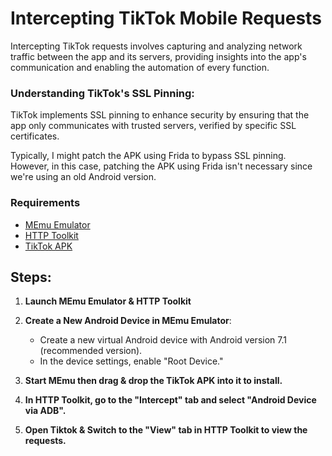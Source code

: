 # Intercepting TikTok Mobile Requests

Intercepting TikTok requests involves capturing and analyzing network traffic between the app and its servers, providing insights into the app's communication and enabling the automation of every function.


### Understanding TikTok's SSL Pinning:
TikTok implements SSL pinning to enhance security by ensuring that the app only communicates with trusted servers, verified by specific SSL certificates.

Typically, I might patch the APK using Frida to bypass SSL pinning. However, in this case, patching the APK using Frida isn't necessary since we're using an old Android version.


### Requirements
- [MEmu Emulator](https://www.memuplay.com/)
- [HTTP Toolkit](https://httptoolkit.com/)
- [TikTok APK](https://tiktok.en.uptodown.com/android/post-download)

## Steps:

1. **Launch MEmu Emulator & HTTP Toolkit**

2. **Create a New Android Device in MEmu Emulator**:
   - Create a new virtual Android device with Android version 7.1 (recommended version).
   - In the device settings, enable "Root Device."

3. **Start MEmu then drag & drop the TikTok APK into it to install.**

4. **In HTTP Toolkit, go to the "Intercept" tab and select "Android Device via ADB".**

5. **Open Tiktok & Switch to the "View" tab in HTTP Toolkit to view the requests.**